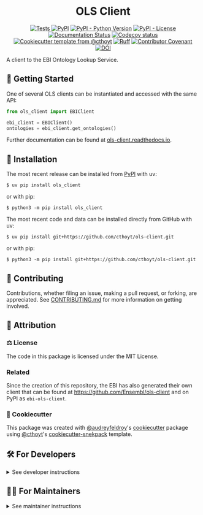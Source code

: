 <h1 align="center">
  OLS Client
</h1>

<p align="center">
    <a href="https://github.com/cthoyt/ols-client/actions/workflows/tests.yml">
        <img alt="Tests" src="https://github.com/cthoyt/ols-client/actions/workflows/tests.yml/badge.svg" /></a>
    <a href="https://pypi.org/project/ols_client">
        <img alt="PyPI" src="https://img.shields.io/pypi/v/ols_client" /></a>
    <a href="https://pypi.org/project/ols_client">
        <img alt="PyPI - Python Version" src="https://img.shields.io/pypi/pyversions/ols_client" /></a>
    <a href="https://github.com/cthoyt/ols-client/blob/main/LICENSE">
        <img alt="PyPI - License" src="https://img.shields.io/pypi/l/ols_client" /></a>
    <a href='https://ols_client.readthedocs.io/en/latest/?badge=latest'>
        <img src='https://readthedocs.org/projects/ols_client/badge/?version=latest' alt='Documentation Status' /></a>
    <a href="https://codecov.io/gh/cthoyt/ols-client/branch/main">
        <img src="https://codecov.io/gh/cthoyt/ols-client/branch/main/graph/badge.svg" alt="Codecov status" /></a>  
    <a href="https://github.com/cthoyt/cookiecutter-python-package">
        <img alt="Cookiecutter template from @cthoyt" src="https://img.shields.io/badge/Cookiecutter-snekpack-blue" /></a>
    <a href="https://github.com/astral-sh/ruff">
        <img src="https://img.shields.io/endpoint?url=https://raw.githubusercontent.com/astral-sh/ruff/main/assets/badge/v2.json" alt="Ruff" style="max-width:100%;"></a>
    <a href="https://github.com/cthoyt/ols-client/blob/main/.github/CODE_OF_CONDUCT.md">
        <img src="https://img.shields.io/badge/Contributor%20Covenant-2.1-4baaaa.svg" alt="Contributor Covenant"/></a>
    <a href="https://zenodo.org/badge/latestdoi/97004286">
        <img src="https://zenodo.org/badge/97004286.svg" alt="DOI"></a>
</p>

A client to the EBI Ontology Lookup Service.

## 💪 Getting Started

One of several OLS clients can be instantiated and accessed with the same API:

```python
from ols_client import EBIClient

ebi_client = EBIClient()
ontologies = ebi_client.get_ontologies()
```

Further documentation can be found at
[ols-client.readthedocs.io](https://ols-client.readthedocs.io).

## 🚀 Installation

The most recent release can be installed from
[PyPI](https://pypi.org/project/ols_client/) with uv:

```console
$ uv pip install ols_client
```

or with pip:

```console
$ python3 -m pip install ols_client
```

The most recent code and data can be installed directly from GitHub with uv:

```console
$ uv pip install git+https://github.com/cthoyt/ols-client.git
```

or with pip:

```console
$ python3 -m pip install git+https://github.com/cthoyt/ols-client.git
```

## 👐 Contributing

Contributions, whether filing an issue, making a pull request, or forking, are
appreciated. See
[CONTRIBUTING.md](https://github.com/cthoyt/ols-client/blob/master/.github/CONTRIBUTING.md)
for more information on getting involved.

## 👋 Attribution

### ⚖️ License

The code in this package is licensed under the MIT License.

<!--
### 📖 Citation

Citation goes here!
-->

<!--
### 🎁 Support

This project has been supported by the following organizations (in alphabetical order):

- [Biopragmatics Lab](https://biopragmatics.github.io)

-->

<!--
### 💰 Funding

This project has been supported by the following grants:

| Funding Body  | Program                                                      | Grant Number |
|---------------|--------------------------------------------------------------|--------------|
| Funder        | [Grant Name (GRANT-ACRONYM)](https://example.com/grant-link) | ABCXYZ       |
-->

### Related

Since the creation of this repository, the EBI has also generated their own
client that can be found at https://github.com/Ensembl/ols-client and on PyPI as
`ebi-ols-client`.

### 🍪 Cookiecutter

This package was created with
[@audreyfeldroy](https://github.com/audreyfeldroy)'s
[cookiecutter](https://github.com/cookiecutter/cookiecutter) package using
[@cthoyt](https://github.com/cthoyt)'s
[cookiecutter-snekpack](https://github.com/cthoyt/cookiecutter-snekpack)
template.

## 🛠️ For Developers

<details>
  <summary>See developer instructions</summary>

The final section of the README is for if you want to get involved by making a
code contribution.

### Development Installation

To install in development mode, use the following:

```console
$ git clone git+https://github.com/cthoyt/ols-client.git
$ cd ols-client
$ uv pip install -e .
```

Alternatively, install using pip:

```console
$ python3 -m pip install -e .
```

### 🥼 Testing

After cloning the repository and installing `tox` with
`uv tool install tox --with tox-uv` or `python3 -m pip install tox tox-uv`, the
unit tests in the `tests/` folder can be run reproducibly with:

```console
$ tox -e py
```

Additionally, these tests are automatically re-run with each commit in a
[GitHub Action](https://github.com/cthoyt/ols-client/actions?query=workflow%3ATests).

### 📖 Building the Documentation

The documentation can be built locally using the following:

```console
$ git clone git+https://github.com/cthoyt/ols-client.git
$ cd ols-client
$ tox -e docs
$ open docs/build/html/index.html
```

The documentation automatically installs the package as well as the `docs` extra
specified in the [`pyproject.toml`](pyproject.toml). `sphinx` plugins like
`texext` can be added there. Additionally, they need to be added to the
`extensions` list in [`docs/source/conf.py`](docs/source/conf.py).

The documentation can be deployed to [ReadTheDocs](https://readthedocs.io) using
[this guide](https://docs.readthedocs.io/en/stable/intro/import-guide.html). The
[`.readthedocs.yml`](.readthedocs.yml) YAML file contains all the configuration
you'll need. You can also set up continuous integration on GitHub to check not
only that Sphinx can build the documentation in an isolated environment (i.e.,
with `tox -e docs-test`) but also that
[ReadTheDocs can build it too](https://docs.readthedocs.io/en/stable/pull-requests.html).

</details>

## 🧑‍💻 For Maintainers

<details>
  <summary>See maintainer instructions</summary>

### Initial Configuration

#### Configuring ReadTheDocs

[ReadTheDocs](https://readthedocs.org) is an external documentation hosting
service that integrates with GitHub's CI/CD. Do the following for each
repository:

1. Log in to ReadTheDocs with your GitHub account to install the integration at
   https://readthedocs.org/accounts/login/?next=/dashboard/
2. Import your project by navigating to https://readthedocs.org/dashboard/import
   then clicking the plus icon next to your repository
3. You can rename the repository on the next screen using a more stylized name
   (i.e., with spaces and capital letters)
4. Click next, and you're good to go!

#### Configuring Archival on Zenodo

[Zenodo](https://zenodo.org) is a long-term archival system that assigns a DOI
to each release of your package. Do the following for each repository:

1. Log in to Zenodo via GitHub with this link:
   https://zenodo.org/oauth/login/github/?next=%2F. This brings you to a page
   that lists all of your organizations and asks you to approve installing the
   Zenodo app on GitHub. Click "grant" next to any organizations you want to
   enable the integration for, then click the big green "approve" button. This
   step only needs to be done once.
2. Navigate to https://zenodo.org/account/settings/github/, which lists all of
   your GitHub repositories (both in your username and any organizations you
   enabled). Click the on/off toggle for any relevant repositories. When you
   make a new repository, you'll have to come back to this

After these steps, you're ready to go! After you make "release" on GitHub (steps
for this are below), you can navigate to
https://zenodo.org/account/settings/github/repository/cthoyt/ols-client to see
the DOI for the release and link to the Zenodo record for it.

#### Registering with the Python Package Index (PyPI)

The [Python Package Index (PyPI)](https://pypi.org) hosts packages so they can
be easily installed with `pip`, `uv`, and equivalent tools.

1. Register for an account [here](https://pypi.org/account/register)
2. Navigate to https://pypi.org/manage/account and make sure you have verified
   your email address. A verification email might not have been sent by default,
   so you might have to click the "options" dropdown next to your address to get
   to the "re-send verification email" button
3. 2-Factor authentication is required for PyPI since the end of 2023 (see this
   [blog post from PyPI](https://blog.pypi.org/posts/2023-05-25-securing-pypi-with-2fa/)).
   This means you have to first issue account recovery codes, then set up
   2-factor authentication
4. Issue an API token from https://pypi.org/manage/account/token

This only needs to be done once per developer.

#### Configuring your machine's connection to PyPI

This needs to be done once per machine.

```console
$ uv tool install keyring
$ keyring set https://upload.pypi.org/legacy/ __token__
$ keyring set https://test.pypi.org/legacy/ __token__
```

Note that this deprecates previous workflows using `.pypirc`.

### 📦 Making a Release

#### Uploading to PyPI

After installing the package in development mode and installing `tox` with
`uv tool install tox --with tox-uv` or `python3 -m pip install tox tox-uv`, run
the following from the console:

```console
$ tox -e finish
```

This script does the following:

1. Uses [bump-my-version](https://github.com/callowayproject/bump-my-version) to
   switch the version number in the `pyproject.toml`, `CITATION.cff`,
   `src/ols_client/version.py`, and [`docs/source/conf.py`](docs/source/conf.py)
   to not have the `-dev` suffix
2. Packages the code in both a tar archive and a wheel using
   [`uv build`](https://docs.astral.sh/uv/guides/publish/#building-your-package)
3. Uploads to PyPI using
   [`uv publish`](https://docs.astral.sh/uv/guides/publish/#publishing-your-package).
4. Push to GitHub. You'll need to make a release going with the commit where the
   version was bumped.
5. Bump the version to the next patch. If you made big changes and want to bump
   the version by minor, you can use `tox -e bumpversion -- minor` after.

#### Releasing on GitHub

1. Navigate to https://github.com/cthoyt/ols-client/releases/new to draft a new
   release
2. Click the "Choose a Tag" dropdown and select the tag corresponding to the
   release you just made
3. Click the "Generate Release Notes" button to get a quick outline of recent
   changes. Modify the title and description as you see fit
4. Click the big green "Publish Release" button

This will trigger Zenodo to assign a DOI to your release as well.

### Updating Package Boilerplate

This project uses `cruft` to keep boilerplate (i.e., configuration, contribution
guidelines, documentation configuration) up-to-date with the upstream
cookiecutter package. Install cruft with either `uv tool install cruft` or
`python3 -m pip install cruft` then run:

```console
$ cruft update
```

More info on Cruft's update command is available
[here](https://github.com/cruft/cruft?tab=readme-ov-file#updating-a-project).

</details>
